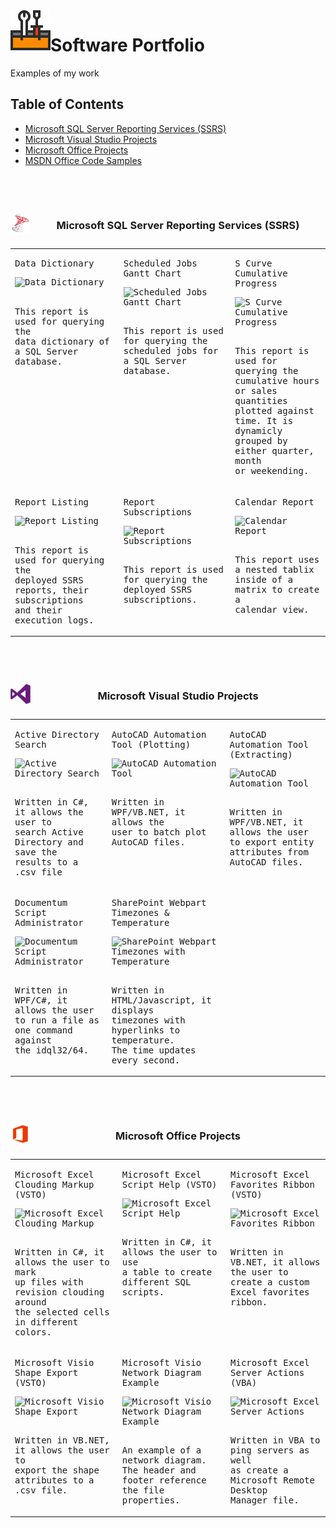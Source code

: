 <img align="left" src="Images/ReadMe/Logo.png" width="64px" >

# Software Portfolio
Examples of my work

## Table of Contents
- <a href="#ssrs-reports">Microsoft SQL Server Reporting Services (SSRS)</a>
- <a href="#visual-studio">Microsoft Visual Studio Projects</a>
- <a href="#office-addins">Microsoft Office Projects</a>
- <a href="https://code.msdn.microsoft.com/office/site/search?f%5B0%5D.Type=User&f%5B0%5D.Value=aduguid">MSDN Office Code Samples</a>
<br>
<br>

<a id="user-content-ssrs-reports" class="anchor" href="#ssrs-reports" aria-hidden="true"> </a>
<table style="width:100%">
<caption> 
<p>
<img align="left" src="Images/ReadMe/ssrs.png" width="32px" >

### Microsoft SQL Server Reporting Services (SSRS)
</p>
</caption>
  <tr valign="top">
  <td>
<kbd> 
 <p>
    Data Dictionary
</p>
<img src="https://raw.githubusercontent.com/aduguid/SoftwarePortfolio/master/Images/ReadMe/ssrsdatadictionary.png" align="top" width="256px" title="Data Dictionary"/>
<br>
 <p>
    <br>
    This report is used for querying the 
    <br>
    data dictionary of a SQL Server database.
    </p>
</kbd>
  </td>
  <td>
<kbd> 
 <p>
    Scheduled Jobs Gantt Chart
</p>
<img src="https://raw.githubusercontent.com/aduguid/SoftwarePortfolio/master/Images/ReadMe/ssrsscheduledjobs.png" align="top" width="256px" title="Scheduled Jobs Gantt Chart" />
 <p>
    <br>
    This report is used for querying the 
    <br>
    scheduled jobs for a SQL Server database.
    </p>
</kbd>
  </td>
  <td>
<kbd> 
 <p>
    S Curve Cumulative Progress
</p>
<img src="https://raw.githubusercontent.com/aduguid/SoftwarePortfolio/master/Images/ReadMe/ssrsscurve.png" align="top" width="256px" title="S Curve Cumulative Progress" />
 <p>
    <br>
    This report is used for querying the 
    <br>
    cumulative hours or sales quantities 
    <br>
    plotted against time. It is dynamicly
    <br>
    grouped by either quarter, month 
    <br>
    or weekending.
    </p>
</kbd>
  </td>
  </tr>
  <tr valign="top">
    <td>
<kbd> 
 <p>
    Report Listing
</p>
<img src="https://raw.githubusercontent.com/aduguid/SoftwarePortfolio/master/Images/ReadMe/ssrsreportlisting.png" align="top" width="256px" title="Report Listing" />
 <p>
    <br>
    This report is used for querying the 
    <br>
    deployed SSRS reports, their subscriptions 
    <br>
    and their execution logs. 
    </p>
</kbd>
  </td>
      <td>
<kbd> 
 <p>
    Report Subscriptions
</p>
<img src="https://raw.githubusercontent.com/aduguid/SoftwarePortfolio/master/Images/ReadMe/ssrsreportsubscriptions.png" align="top" width="256px" title="Report Subscriptions" />
 <p>
    <br>
    This report is used for querying the 
    <br>
    deployed SSRS subscriptions.
    </p>
</kbd>
  </td>
        <td>
<kbd> 
 <p>
    Calendar Report
</p>
<img src="https://raw.githubusercontent.com/aduguid/SoftwarePortfolio/master/Images/ReadMe/ssrsnestedtablixmatrixcalendar.PNG" align="top" width="256px" title="Calendar Report" />
 <p>
    <br>
    This report uses a nested tablix
    <br>
    inside of a matrix to create a 
    <br>
    calendar view.
    </p>
</kbd>
  </td>
  </tr>
</table>

<br>
<br>

<a id="user-content-visual-studio" class="anchor" href="#visual-studio" aria-hidden="true"> </a>
<table style="width:100%">
<caption> 
<p>
<img align="left" src="Images/ReadMe/visualstudio.png" width="32px" >

### Microsoft Visual Studio Projects
</p>
</caption>
  <tr valign="top">
  <td>
<kbd> 
 <p>
    Active Directory Search
</p>
<img src="https://raw.githubusercontent.com/aduguid/SoftwarePortfolio/master/Images/ReadMe/csharpwinformactivediretorysearch.png" align="top" width="256px" title="Active Directory Search"/>
<br>
 <p>
    <br>
    Written in C#, it allows the user to  
    <br>
    search Active Directory and save the 
    <br>
    results to a .csv file
    </p>
</kbd>
  </td>
  <td>
<kbd> 
 <p>
    AutoCAD Automation Tool (Plotting)
</p>
<img src="https://raw.githubusercontent.com/aduguid/SoftwarePortfolio/master/Images/ReadMe/csharpwpfautocadbatchutilityprocess.png" align="top" width="256px" title="AutoCAD Automation Tool" />
 <p>
    <br>
    Written in WPF/VB.NET, it allows the
    <br>
    user to batch plot AutoCAD files.
    </p>
</kbd>
  </td>
  <td>
<kbd> 
 <p>
    AutoCAD Automation Tool (Extracting)
</p>
<img src="https://raw.githubusercontent.com/aduguid/SoftwarePortfolio/master/Images/ReadMe/csharpwpfautocadbatchutilityextract.png" align="top" width="256px" title="AutoCAD Automation Tool" />
 <p>
    <br>
    Written in WPF/VB.NET, it allows the user 
    <br>
    to export entity attributes from AutoCAD files.
    </p>
</kbd>
  </td>
  </tr>
    <tr valign="top">
  <td>
<kbd> 
 <p>
    Documentum Script Administrator
</p>
<img src="https://raw.githubusercontent.com/aduguid/SoftwarePortfolio/master/Images/ReadMe/csharpwpfdocumentumscriptadministrator.png" align="top" width="256px" title="Documentum Script Administrator"/>
<br>
 <p>
    <br>
    Written in WPF/C#, it allows the user 
    <br>
    to run a file as one command against
    <br>
    the idql32/64.
    </p>
</kbd>
  </td>
    <td>
<kbd> 
 <p>
    SharePoint Webpart Timezones & Temperature
</p>
<img src="https://raw.githubusercontent.com/aduguid/SoftwarePortfolio/master/Images/ReadMe/sharepointwebparttimezoneweatherhyperlink.png" align="top" width="256px" title="SharePoint Webpart Timezones with Temperature"/>
<br>
 <p>
    <br>
    Written in HTML/Javascript, it displays 
    <br>
    timezones with hyperlinks to temperature.
    <br>
    The time updates every second.
    </p>
</kbd>
  </td>
    </tr>
</table>

<br>
<br>

<a id="user-content-office-addins" class="anchor" href="#office-addins" aria-hidden="true"> </a>
<table style="width:100%">
<caption> 
<p>
<img align="left" src="Images/ReadMe/office.png" width="32px" >

### Microsoft Office Projects
</p>
</caption>
  <tr valign="top">
  <td>
<kbd> 
 <p>
    Microsoft Excel Clouding Markup (VSTO)
</p>
<img src="https://raw.githubusercontent.com/aduguid/SoftwarePortfolio/master/Images/ReadMe/csharpvstoexcelcloudmarkuptool.png" align="top" width="256px" title="Microsoft Excel Clouding Markup"/>
<br>
 <p>
    <br>
    Written in C#, it allows the user to mark 
    <br>
    up files with revision clouding around 
    <br>
    the selected cells in different colors.
    </p>
</kbd>
  </td>
  <td>
<kbd> 
 <p>
    Microsoft Excel Script Help (VSTO)
</p>
<img src="https://raw.githubusercontent.com/aduguid/SoftwarePortfolio/master/Images/ReadMe/vstoexcelribbonscripthelp.gif" align="top" width="256px" title="Microsoft Excel Script Help" />
 <p>
    <br>
    Written in C#, it allows the user to use 
    <br>
    a table to create different SQL scripts.
    </p>
</kbd>
  </td>
  <td>
<kbd> 
 <p>
    Microsoft Excel Favorites Ribbon (VSTO)
</p>
<img src="https://raw.githubusercontent.com/aduguid/SoftwarePortfolio/master/Images/ReadMe/vstoexcelfavoritesribbon.png" align="top" width="256px" title="Microsoft Excel Favorites Ribbon" />
 <p>
    <br>
    Written in VB.NET, it allows the user to
    <br>
    create a custom Excel favorites ribbon.
    </p>
</kbd>
  </td>
    <tr valign="top">
  <td>
<kbd> 
 <p>
    Microsoft Visio Shape Export (VSTO)
</p>
<img src="https://raw.githubusercontent.com/aduguid/SoftwarePortfolio/master/Images/ReadMe/vstovisioshapeextract.png" align="top" width="256px" title="Microsoft Visio Shape Export"/>
<br>
 <p>
    <br>
    Written in VB.NET, it allows the user to  
    <br>
    export the shape attributes to a .csv file.
    </p>
</kbd>
  </td>
    <td>
<kbd> 
 <p>
    Microsoft Visio Network Diagram Example
</p>
<img src="https://raw.githubusercontent.com/aduguid/SoftwarePortfolio/master/Images/ReadMe/visiodiagram.png" align="top" width="256px" title="Microsoft Visio Network Diagram Example"/>
<br>
 <p>
    <br>
    An example of a network diagram.
    <br>
    The header and footer reference 
    <br>
    the file properties.
    </p>   
</kbd>
  </td>
    <td>
<kbd> 
 <p>
    Microsoft Excel Server Actions (VBA)
</p>
<img src="https://raw.githubusercontent.com/aduguid/SoftwarePortfolio/master/Images/ReadMe/vstoexcelribbonserveractions.gif" align="top" width="256px" title="Microsoft Excel Server Actions" />
 <p>
    <br>
    Written in VBA to ping servers as well 
    <br>
    as create a Microsoft Remote Desktop
    <br>
    Manager file.
    </p>
</kbd>
  </td>
  </tr>
</table>
